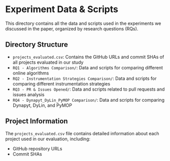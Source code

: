 # Experiment Data & Scripts

This directory contains all the data and scripts used in the experiments we discussed in the paper, organized by research questions (RQs).

## Directory Structure

- `projects_evaluated.csv`: Contains the GitHub URLs and commit SHAs of all projects evaluated in our study
- `RQ1 - Algorithms Comparison/`: Data and scripts for comparing different online algorithms
- `RQ2 - Instrumentation Strategies Comparison/`: Data and scripts for comparing different instrumentation strategies
- `RQ3 - PR & Issues Opened/`: Data and scripts related to pull requests and issues analysis
- `RQ4 - Dynapyt_DyLin_PyMOP Comparison/`: Data and scripts for comparing Dynapyt, DyLin, and PyMOP

## Project Information

The `projects_evaluated.csv` file contains detailed information about each project used in our evaluation, including:
- GitHub repository URLs
- Commit SHAs